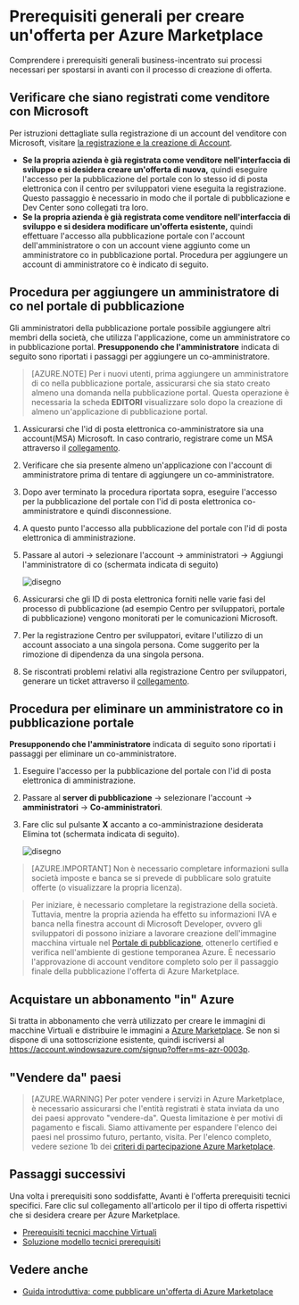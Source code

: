 <properties
   pageTitle="Prerequisiti non tecniche per la creazione di un'offerta per Azure Marketplace | Microsoft Azure"
   description="Comprendere i requisiti per la creazione e la distribuzione di un'offerta di Azure Marketplace per consentire ad altri per l'acquisto."
   services="marketplace-publishing"
   documentationCenter=""
   authors="HannibalSII"
   manager="hascipio"
   editor=""/>

<tags
  ms.service="marketplace"
  ms.devlang="na"
  ms.topic="article"
  ms.tgt_pltfrm="Azure"
  ms.workload="na"
  ms.date="08/18/2016"
  ms.author="hascipio"/>

# <a name="general-prerequisites-for-creating-an-offer-for-the-azure-marketplace"></a>Prerequisiti generali per creare un'offerta per Azure Marketplace
Comprendere i prerequisiti generali business-incentrato sui processi necessari per spostarsi in avanti con il processo di creazione di offerta.

## <a name="ensure-that-you-are-registered-as-a-seller-with-microsoft"></a>Verificare che siano registrati come venditore con Microsoft
Per istruzioni dettagliate sulla registrazione di un account del venditore con Microsoft, visitare [la registrazione e la creazione di Account](marketplace-publishing-accounts-creation-registration.md).

- **Se la propria azienda è già registrata come venditore nell'interfaccia di sviluppo e si desidera creare un'offerta di nuova,** quindi eseguire l'accesso per la pubblicazione del portale con lo stesso id di posta elettronica con il centro per sviluppatori viene eseguita la registrazione. Questo passaggio è necessario in modo che il portale di pubblicazione e Dev Center sono collegati tra loro.
- **Se la propria azienda è già registrata come venditore nell'interfaccia di sviluppo e si desidera modificare un'offerta esistente,** quindi effettuare l'accesso alla pubblicazione portale con l'account dell'amministratore o con un account viene aggiunto come un amministratore co in pubblicazione portal. Procedura per aggiungere un account di amministratore co è indicato di seguito.

## <a name="steps-to-add-a-co-admin-in-the-publishing-portal"></a>Procedura per aggiungere un amministratore di co nel portale di pubblicazione
Gli amministratori della pubblicazione portale possibile aggiungere altri membri della società, che utilizza l'applicazione, come un amministratore co in pubblicazione portal. **Presupponendo che l'amministratore** indicata di seguito sono riportati i passaggi per aggiungere un co-amministratore.

>[AZURE.NOTE] Per i nuovi utenti, prima aggiungere un amministratore di co nella pubblicazione portale, assicurarsi che sia stato creato almeno una domanda nella pubblicazione portal. Questa operazione è necessaria la scheda **EDITORI** visualizzare solo dopo la creazione di almeno un'applicazione di pubblicazione portal.

1. Assicurarsi che l'id di posta elettronica co-amministratore sia una account(MSA) Microsoft. In caso contrario, registrare come un MSA attraverso il [collegamento](https://signup.live.com/signup?uaid=0089f09ccae94043a0f07c2aaf928831&lic=1).
2. Verificare che sia presente almeno un'applicazione con l'account di amministratore prima di tentare di aggiungere un co-amministratore.
3. Dopo aver terminato la procedura riportata sopra, eseguire l'accesso per la pubblicazione del portale con l'id di posta elettronica co-amministratore e quindi disconnessione.
4. A questo punto l'accesso alla pubblicazione del portale con l'id di posta elettronica di amministrazione.
5. Passare al autori -> selezionare l'account -> amministratori -> Aggiungi l'amministratore di co (schermata indicata di seguito)

    ![disegno](media/marketplace-publishing-pre-requisites/imgAddAdmin_05.png)

6. Assicurarsi che gli ID di posta elettronica forniti nelle varie fasi del processo di pubblicazione (ad esempio Centro per sviluppatori, portale di pubblicazione) vengono monitorati per le comunicazioni Microsoft.
7. Per la registrazione Centro per sviluppatori, evitare l'utilizzo di un account associato a una singola persona. Come suggerito per la rimozione di dipendenza da una singola persona.
8. Se riscontrati problemi relativi alla registrazione Centro per sviluppatori, generare un ticket attraverso il [collegamento](https://developer.microsoft.com/en-us/windows/support).

## <a name="steps-to-delete-a-co-admin-in-the-publishing-portal"></a>Procedura per eliminare un amministratore co in pubblicazione portale
**Presupponendo che l'amministratore** indicata di seguito sono riportati i passaggi per eliminare un co-amministratore.

1. Eseguire l'accesso per la pubblicazione del portale con l'id di posta elettronica di amministrazione.
2. Passare al **server di pubblicazione** -> selezionare l'account -> **amministratori** -> **Co-amministratori**.
3. Fare clic sul pulsante **X** accanto a co-amministrazione desiderata Elimina tot (schermata indicata di seguito).

    ![disegno](media/marketplace-publishing-pre-requisites/imgDeleteAdmin_03.png)

> [AZURE.IMPORTANT] Non è necessario completare informazioni sulla società imposte e banca se si prevede di pubblicare solo gratuite offerte (o visualizzare la propria licenza).

> Per iniziare, è necessario completare la registrazione della società. Tuttavia, mentre la propria azienda ha effetto su informazioni IVA e banca nella finestra account di Microsoft Developer, ovvero gli sviluppatori di possono iniziare a lavorare creazione dell'immagine macchina virtuale nel [Portale di pubblicazione](https://publish.windowsazure.com), ottenerlo certified e verifica nell'ambiente di gestione temporanea Azure. È necessario l'approvazione di account venditore completo solo per il passaggio finale della pubblicazione l'offerta di Azure Marketplace.

## <a name="acquire-an-azure-pay-as-you-go-subscription"></a>Acquistare un abbonamento "in" Azure
Si tratta in abbonamento che verrà utilizzato per creare le immagini di macchine Virtuali e distribuire le immagini a [Azure Marketplace](https://azure.microsoft.com/marketplace/). Se non si dispone di una sottoscrizione esistente, quindi iscriversi al https://account.windowsazure.com/signup?offer=ms-azr-0003p.

## <a name="sell-from-countries"></a>"Vendere da" paesi
> [AZURE.WARNING]
Per poter vendere i servizi in Azure Marketplace, è necessario assicurarsi che l'entità registrati è stata inviata da uno dei paesi approvato "vendere-da". Questa limitazione è per motivi di pagamento e fiscali. Siamo attivamente per espandere l'elenco dei paesi nel prossimo futuro, pertanto, visita. Per l'elenco completo, vedere sezione 1b dei [criteri di partecipazione Azure Marketplace](http://go.microsoft.com/fwlink/?LinkID=526833).

## <a name="next-steps"></a>Passaggi successivi
Una volta i prerequisiti sono soddisfatte, Avanti è l'offerta prerequisiti tecnici specifici. Fare clic sul collegamento all'articolo per il tipo di offerta rispettivi che si desidera creare per Azure Marketplace.

- [Prerequisiti tecnici macchine Virtuali](marketplace-publishing-vm-image-creation-prerequisites.md)
- [Soluzione modello tecnici prerequisiti](marketplace-publishing-solution-template-creation-prerequisites.md)

## <a name="see-also"></a>Vedere anche
- [Guida introduttiva: come pubblicare un'offerta di Azure Marketplace](marketplace-publishing-getting-started.md)
